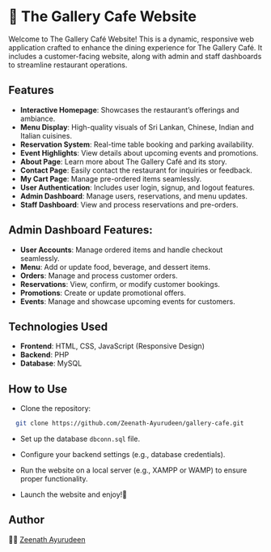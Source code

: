 
# 🍴 The Gallery Cafe Website
Welcome to The Gallery Café Website! This is a dynamic, responsive web application crafted to enhance the dining experience for The Gallery Café. It includes a customer-facing website, along with admin and staff dashboards to streamline restaurant operations.






## Features
- **Interactive Homepage**: Showcases the restaurant’s offerings and ambiance.  
- **Menu Display**: High-quality visuals of Sri Lankan, Chinese, Indian and Italian cuisines.  
- **Reservation System**: Real-time table booking and parking availability.  
- **Event Highlights**: View details about upcoming events and promotions.  
- **About Page**: Learn more about The Gallery Café and its story.  
- **Contact Page**: Easily contact the restaurant for inquiries or feedback.  
- **My Cart Page**: Manage pre-ordered items seamlessly.  
- **User Authentication**: Includes user login, signup, and logout features.  
- **Admin Dashboard**: Manage users, reservations, and menu updates.  
- **Staff Dashboard**: View and process reservations and pre-orders.  

## Admin Dashboard Features:
- **User Accounts**: Manage ordered items and handle checkout seamlessly. 
- **Menu**: Add or update food, beverage, and dessert items.
- **Orders**: Manage and process customer orders.
- **Reservations**: View, confirm, or modify customer bookings.
- **Promotions**: Create or update promotional offers.
- **Events**: Manage and showcase upcoming events for customers.
## Technologies Used

- **Frontend**: HTML, CSS, JavaScript (Responsive Design)
- **Backend**: PHP
- **Database**: MySQL
## How to Use

- Clone the repository:

```bash
  git clone https://github.com/Zeenath-Ayurudeen/gallery-cafe.git
```
- Set up the database  ```dbconn.sql``` file.

- Configure your backend settings (e.g., database credentials).

- Run the website on a local server (e.g., XAMPP or WAMP) to ensure proper functionality.

- Launch the website and enjoy!🤩


## Author

👩‍💻 [Zeenath Ayurudeen](https://github.com/Zeenath-Ayurudeen)

